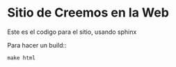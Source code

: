 # Sitio de Creemos en la Web

Este es el codigo para el sitio, usando sphinx

Para hacer un build::

    make html
